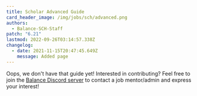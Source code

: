 ```yaml
---
title: Scholar Advanced Guide
card_header_image: /img/jobs/sch/advanced.png
authors:
  - Balance-SCH-Staff
patch: "6.21"
lastmod: 2022-09-26T03:14:57.338Z
changelog:
  - date: 2021-11-15T20:47:45.649Z
    message: Added page
---
```

Oops, we don't have that guide yet! Interested in contributing? Feel free to join the [Balance Discord server](https://discord.gg/thebalanceffxiv) to contact a job mentor/admin and express your interest!